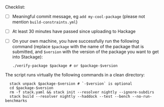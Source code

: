 Checklist:
- [ ] Meaningful commit message, eg `add my-cool-package` (please not mention `build-constraints.yml`)
- [ ] At least 30 minutes have passed since uploading to Hackage
- [ ] On your own machine, you have successfully run the following command (replace `$package` with the name of the package that is submitted, and `$version` with the version of the package you want to get into Stackage):

      ./verify-package $package # or $package-$version

The script runs virtually the following commands in a clean directory:

      stack unpack $package-$version # `-$version` is optional
      cd $package-$version
      rm -f stack.yaml && stack init --resolver nightly --ignore-subdirs
      stack build --resolver nightly --haddock --test --bench --no-run-benchmarks
